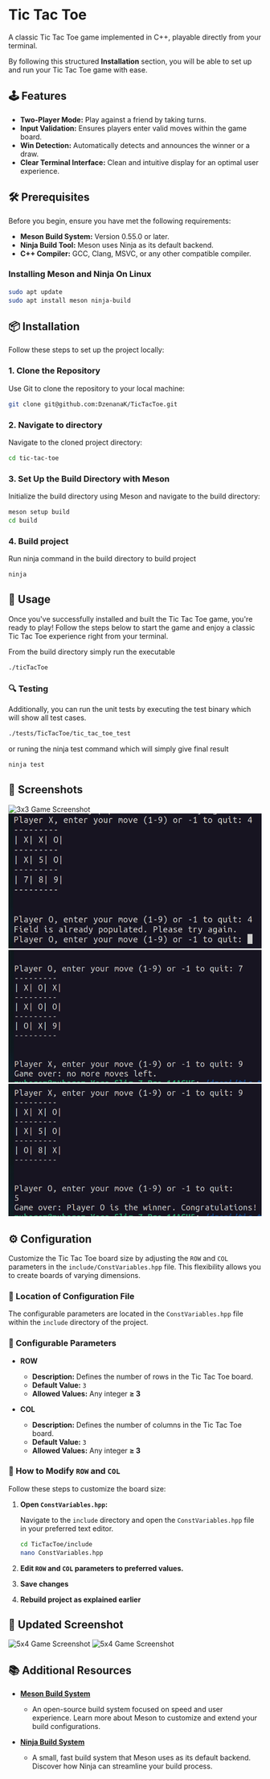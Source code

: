 # Tic Tac Toe

A classic Tic Tac Toe game implemented in C++, playable directly from your terminal. 

By following this structured **Installation** section, you will be able to set up and run your Tic Tac Toe game with ease. 

## 🕹️ Features

- **Two-Player Mode:** Play against a friend by taking turns.
- **Input Validation:** Ensures players enter valid moves within the game board.
- **Win Detection:** Automatically detects and announces the winner or a draw.
- **Clear Terminal Interface:** Clean and intuitive display for an optimal user experience.

## 🛠️ Prerequisites

Before you begin, ensure you have met the following requirements:

- **Meson Build System:** Version 0.55.0 or later.
- **Ninja Build Tool:** Meson uses Ninja as its default backend.
- **C++ Compiler:** GCC, Clang, MSVC, or any other compatible compiler.

### Installing Meson and Ninja On Linux


```bash
sudo apt update
sudo apt install meson ninja-build
```

## 📦 Installation

Follow these steps to set up the project locally:

### 1. Clone the Repository

Use Git to clone the repository to your local machine:

```bash
git clone git@github.com:DzenanaK/TicTacToe.git
```

### 2. Navigate to directory

Navigate to the cloned project  directory:

```bash
cd tic-tac-toe
```

### 3. Set Up the Build Directory with Meson

Initialize the build directory using Meson and navigate to the build directory:

```bash
meson setup build
cd build
```

### 4. Build project

Run ninja command in the build directory to build project

```bash
ninja 
```

## 🚀 Usage

Once you've successfully installed and built the Tic Tac Toe game, you're ready to play! Follow the steps below to start the game and enjoy a classic Tic Tac Toe experience right from your terminal.

From the build directory simply run the executable

```bash
./ticTacToe
```

### 🔍 Testing

Additionally, you can run the unit tests by executing the test binary which will show all test cases. 

```bash
./tests/TicTacToe/tic_tac_toe_test
```

or runing the ninja test command which will simply give final result 

```bash
ninja test 
```

## 📸 Screenshots

![3x3 Game Screenshot](images/Default3x3.png.png)
![3x3 Game Screenshot](images/DuplicateMove3x3.png)
![3x3 Game Screenshot](images/GameOver3x3.png)
![3x3 Game Screenshot](images/Win3x3.png)

## ⚙️ Configuration

Customize the Tic Tac Toe board size by adjusting the `ROW` and `COL` parameters in the `include/ConstVariables.hpp` file. This flexibility allows you to create boards of varying dimensions.

### 📂 Location of Configuration File

The configurable parameters are located in the `ConstVariables.hpp` file within the `include` directory of the project.


### 📝 Configurable Parameters

- **ROW**
  - **Description:** Defines the number of rows in the Tic Tac Toe board.
  - **Default Value:** `3`
  - **Allowed Values:** Any integer **≥ 3**

- **COL**
  - **Description:** Defines the number of columns in the Tic Tac Toe board.
  - **Default Value:** `3`
  - **Allowed Values:** Any integer **≥ 3**

### 🔧 How to Modify `ROW` and `COL`

Follow these steps to customize the board size:

1. **Open `ConstVariables.hpp`:**

   Navigate to the `include` directory and open the `ConstVariables.hpp` file in your preferred text editor.

   ```bash
   cd TicTacToe/include
   nano ConstVariables.hpp
   
2. **Edit `ROW` and `COL` parameters to preferred values.**

3. **Save changes**

4. **Rebuild project as explained earlier**


## 📸 Updated Screenshot

![5x4 Game Screenshot](images/Default5x4.png)
![5x4 Game Screenshot](images/Playing5x4.png)


## 📚 Additional Resources


- **[Meson Build System](https://mesonbuild.com/)**
  - An open-source build system focused on speed and user experience. Learn more about Meson to customize and extend your build configurations.

- **[Ninja Build System](https://ninja-build.org/)**
  - A small, fast build system that Meson uses as its default backend. Discover how Ninja can streamline your build process.

